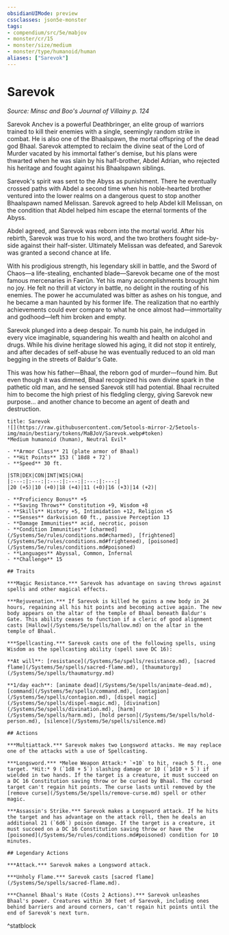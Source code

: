 ```yaml
---
obsidianUIMode: preview
cssclasses: json5e-monster
tags:
- compendium/src/5e/mabjov
- monster/cr/15
- monster/size/medium
- monster/type/humanoid/human
aliases: ["Sarevok"]
---
```

# Sarevok
*Source: Minsc and Boo's Journal of Villainy p. 124*  

Sarevok Anchev is a powerful Deathbringer, an elite group of warriors trained to kill their enemies with a single, seemingly random strike in combat. He is also one of the Bhaalspawn, the mortal offspring of the dead god Bhaal. Sarevok attempted to reclaim the divine seat of the Lord of Murder vacated by his immortal father's demise, but his plans were thwarted when he was slain by his half-brother, Abdel Adrian, who rejected his heritage and fought against his Bhaalspawn siblings.

Sarevok's spirit was sent to the Abyss as punishment. There he eventually crossed paths with Abdel a second time when his noble-hearted brother ventured into the lower realms on a dangerous quest to stop another Bhaalspawn named Melissan. Sarevok agreed to help Abdel kill Melissan, on the condition that Abdel helped him escape the eternal torments of the Abyss.

Abdel agreed, and Sarevok was reborn into the mortal world. After his rebirth, Sarevok was true to his word, and the two brothers fought side-by-side against their half-sister. Ultimately Melissan was defeated, and Sarevok was granted a second chance at life.

With his prodigious strength, his legendary skill in battle, and the Sword of Chaos—a life-stealing, enchanted blade—Sarevok became one of the most famous mercenaries in Faerûn. Yet his many accomplishments brought him no joy. He felt no thrill at victory in battle, no delight in the routing of his enemies. The power he accumulated was bitter as ashes on his tongue, and he became a man haunted by his former life. The realization that no earthly achievements could ever compare to what he once almost had—immortality and godhood—left him broken and empty.

Sarevok plunged into a deep despair. To numb his pain, he indulged in every vice imaginable, squandering his wealth and health on alcohol and drugs. While his divine heritage slowed his aging, it did not stop it entirely, and after decades of self-abuse he was eventually reduced to an old man begging in the streets of Baldur's Gate.

This was how his father—Bhaal, the reborn god of murder—found him. But even though it was dimmed, Bhaal recognized his own divine spark in the pathetic old man, and he sensed Sarevok still had potential. Bhaal recruited him to become the high priest of his fledgling clergy, giving Sarevok new purpose... and another chance to become an agent of death and destruction.

```ad-statblock
title: Sarevok
![](https://raw.githubusercontent.com/5etools-mirror-2/5etools-img/main/bestiary/tokens/MaBJoV/Sarevok.webp#token)
*Medium humanoid (human), Neutral Evil*

- **Armor Class** 21 (plate armor of Bhaal)
- **Hit Points** 153 (`18d8 + 72`)
- **Speed** 30 ft.

|STR|DEX|CON|INT|WIS|CHA|
|:---:|:---:|:---:|:---:|:---:|:---:|
|20 (+5)|10 (+0)|18 (+4)|11 (+0)|16 (+3)|14 (+2)|

- **Proficiency Bonus** +5
- **Saving Throws** Constitution +9, Wisdom +8
- **Skills** History +5, Intimidation +12, Religion +5
- **Senses** darkvision 60 ft., passive Perception 13
- **Damage Immunities** acid, necrotic, poison
- **Condition Immunities** [charmed](/Systems/5e/rules/conditions.md#charmed), [frightened](/Systems/5e/rules/conditions.md#frightened), [poisoned](/Systems/5e/rules/conditions.md#poisoned)
- **Languages** Abyssal, Common, Infernal
- **Challenge** 15

## Traits

***Magic Resistance.*** Sarevok has advantage on saving throws against spells and other magical effects.

***Rejuvenation.*** If Sarevok is killed he gains a new body in 24 hours, regaining all his hit points and becoming active again. The new body appears on the altar of the temple of Bhaal beneath Baldur's Gate. This ability ceases to function if a cleric of good alignment casts [Hallow](/Systems/5e/spells/hallow.md) on the altar in the temple of Bhaal.

***Spellcasting.*** Sarevok casts one of the following spells, using Wisdom as the spellcasting ability (spell save DC 16):

**At will**: [resistance](/Systems/5e/spells/resistance.md), [sacred flame](/Systems/5e/spells/sacred-flame.md), [thaumaturgy](/Systems/5e/spells/thaumaturgy.md)

**1/day each**: [animate dead](/Systems/5e/spells/animate-dead.md), [command](/Systems/5e/spells/command.md), [contagion](/Systems/5e/spells/contagion.md), [dispel magic](/Systems/5e/spells/dispel-magic.md), [divination](/Systems/5e/spells/divination.md), [harm](/Systems/5e/spells/harm.md), [hold person](/Systems/5e/spells/hold-person.md), [silence](/Systems/5e/spells/silence.md)

## Actions

***Multiattack.*** Sarevok makes two Longsword attacks. He may replace one of the attacks with a use of Spellcasting.

***Longsword.*** *Melee Weapon Attack:* `+10` to hit, reach 5 ft., one target. *Hit:* 9 (`1d8 + 5`) slashing damage or 10 (`1d10 + 5`) if wielded in two hands. If the target is a creature, it must succeed on a DC 16 Constitution saving throw or be cursed by Bhaal. The cursed target can't regain hit points. The curse lasts until removed by the [remove curse](/Systems/5e/spells/remove-curse.md) spell or other magic.

***Assassin's Strike.*** Sarevok makes a Longsword attack. If he hits the target and has advantage on the attack roll, then he deals an additional 21 (`6d6`) poison damage. If the target is a creature, it must succeed on a DC 16 Constitution saving throw or have the [poisoned](/Systems/5e/rules/conditions.md#poisoned) condition for 10 minutes.

## Legendary Actions

***Attack.*** Sarevok makes a Longsword attack.

***Unholy Flame.*** Sarevok casts [sacred flame](/Systems/5e/spells/sacred-flame.md).

***Channel Bhaal's Hate (Costs 2 Actions).*** Sarevok unleashes Bhaal's power. Creatures within 30 feet of Sarevok, including ones behind barriers and around corners, can't regain hit points until the end of Sarevok's next turn.
```
^statblock